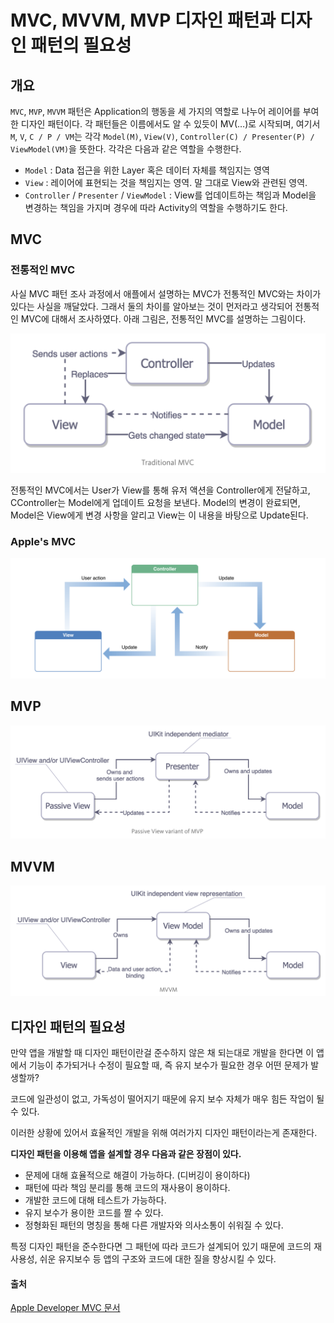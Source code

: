 # MVC, MVVM, MVP 디자인 패턴과 디자인 패턴의 필요성

## 개요

`MVC`, `MVP`, `MVVM` 패턴은 Application의 행동을 세 가지의 역할로 나누어 레이어를 부여한 디자인 패턴이다. 각 패턴들은 이름에서도 알 수 있듯이 MV(…)로 시작되며, 여기서 `M`, `V`, `C / P / VM`는 각각 `Model(M)`, `View(V)`, `Controller(C) / Presenter(P) / ViewModel(VM)`을 뜻한다. 각각은 다음과 같은 역할을 수행한다.

* `Model` : Data 접근을 위한 Layer 혹은 데이터 자체를 책임지는 영역
* `View` : 레이어에 표현되는 것을 책임지는 영역. 말 그대로 View와 관련된 영역.
* `Controller` / `Presenter` / `ViewModel` : View를 업데이트하는 책임과 Model을 변경하는 책임을 가지며 경우에 따라 Activity의 역할을 수행하기도 한다. 

## MVC

### 전통적인 MVC

사실 MVC 패턴 조사 과정에서 애플에서 설명하는 MVC가 전통적인 MVC와는 차이가 있다는 사실을 깨달았다. 그래서 둘의 차이를 알아보는 것이 먼저라고 생각되어 전통적인 MVC에 대해서 조사하였다. 아래 그림은, 전통적인 MVC를 설명하는 그림이다.

![traditional-mvc](./Resources/Traditional_MVC.png)

전통적인 MVC에서는 User가 View를 통해 유저 액션을 Controller에게 전달하고, CController는 Model에게 업데이트 요청을 보낸다. Model의 변경이 완료되면, Model은 View에게 변경 사항을 알리고 View는 이 내용을 바탕으로 Update된다.

### Apple's MVC


![apple-mvc](./Resources/Apple_MVC.png)

## MVP

![traditional-mvp](./Resources/MVP.png)

## MVVM

![mvvm](./Resources/MVVM.png)

## 디자인 패턴의 필요성
만약 앱을 개발할 때 디자인 패턴이란걸 준수하지 않은 채 되는대로 개발을 한다면 이 앱에서 기능이 추가되거나 수정이 필요할 때, 즉 유지 보수가 필요한 경우 어떤 문제가 발생할까?

코드에 일관성이 없고, 가독성이 떨어지기 때문에 유지 보수 자체가 매우 힘든 작업이 될 수 있다.

이러한 상황에 있어서 효율적인 개발을 위해 여러가지 디자인 패턴이라는게 존재한다.

**디자인 패턴을 이용해 앱을 설계할 경우 다음과 같은 장점이 있다.**

* 문제에 대해 효율적으로 해결이 가능하다. (디버깅이 용이하다)
* 패턴에 따라 책임 분리를 통해 코드의 재사용이 용이하다.
* 개발한 코드에 대해 테스트가 가능하다.
* 유지 보수가 용이한 코드를 짤 수 있다.
* 정형화된 패턴의 명칭을 통해 다른 개발자와 의사소통이 쉬워질 수 있다.

특정 디자인 패턴을 준수한다면 그 패턴에 따라 코드가 설계되어 있기 때문에 코드의 재사용성, 쉬운 유지보수 등 앱의 구조와 코드에 대한 질을 향상시킬 수 있다.

#### 출처

[Apple Developer MVC 문서](https://developer.apple.com/library/content/documentation/General/Conceptual/DevPedia-CocoaCore/MVC.html)
